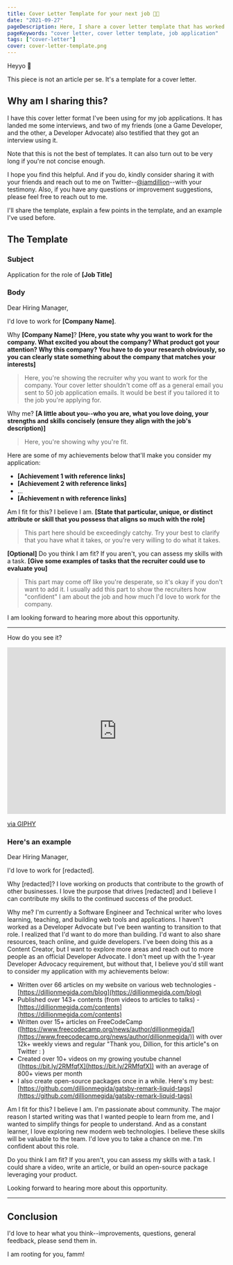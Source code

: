 ```yaml
---
title: Cover Letter Template for your next job 💪🏽
date: "2021-09-27"
pageDescription: Here, I share a cover letter template that has worked for a few of my friends and me
pageKeywords: "cover letter, cover letter template, job application"
tags: ["cover-letter"]
cover: cover-letter-template.png
---
```


Heyyo 👋

This piece is not an article per se. It's a template for a cover letter.

## Why am I sharing this?

I have this cover letter format I've been using for my job applications. It has landed me some interviews, and two of my friends (one a Game Developer, and the other, a Developer Advocate) also testified that they got an interview using it.

Note that this is not the best of templates. It can also turn out to be very long if you're not concise enough.

I hope you find this helpful. And if you do, kindly consider sharing it with your friends and reach out to me on Twitter--[@iamdillion](https://twitter.com/iamdillion)--with your testimony. Also, if you have any questions or improvement suggestions, please feel free to reach out to me.

I'll share the template, explain a few points in the template, and an example I've used before.

## The Template

### Subject

Application for the role of **[Job Title]**

### Body

Dear Hiring Manager,

I'd love to work for **[Company Name]**.

Why **[Company Name]**? **[Here, you state why you want to work for the company. What excited you about the company? What product got your attention? Why this company? You have to do your research obviously, so you can clearly state something about the company that matches your interests]**

> Here, you're showing the recruiter why you want to work for the company. Your cover letter shouldn't come off as a general email you sent to 50 job application emails. It would be best if you tailored it to the job you're applying for.

Why me? **[A little about you--who you are, what you love doing, your strengths and skills concisely (ensure they align with the job's description)]**

> Here, you're showing why you're fit.

Here are some of my achievements below that'll make you consider my application:

- **[Achievement 1 with reference links]**
- **[Achievement 2 with reference links]**
- ...
- **[Achievement n with reference links]**

Am I fit for this? I believe I am. **[State that particular, unique, or distinct attribute or skill that you possess that aligns so much with the role]**

> This part here should be exceedingly catchy. Try your best to clarify that you have what it takes, or you're very willing to do what it takes.

**[Optional]** Do you think I am fit? If you aren't, you can assess my skills with a task. **[Give some examples of tasks that the recruiter could use to evaluate you]**

> This part may come off like you're desperate, so it's okay if you don't want to add it. I usually add this part to show the recruiters how "confident" I am about the job and how much I'd love to work for the company.

I am looking forward to hearing more about this opportunity.

---

How do you see it?

<div style="width:100%;height:0;padding-bottom:76%;position:relative;"><iframe src="https://giphy.com/embed/LKf4i5Tvt7mE0" width="100%" height="100%" style="position:absolute" frameBorder="0" class="giphy-embed" allowFullScreen></iframe></div><p><a href="https://giphy.com/gifs/interesting-eyebrow-kevin-nash-LKf4i5Tvt7mE0">via GIPHY</a></p>


### Here's an example

Dear Hiring Manager,

I'd love to work for [redacted].

Why [redacted]? I love working on products that contribute to the growth of other businesses. I love the purpose that drives [redacted] and I believe I can contribute my skills to the continued success of the product.

Why me? I'm currently a Software Engineer and Technical writer who loves learning, teaching, and building web tools and applications. I haven't worked as a Developer Advocate but I've been wanting to transition to that role. I realized that I'd want to do more than building. I'd want to also share resources, teach online, and guide developers. I've been doing this as a Content Creator, but I want to explore more areas and reach out to more people as an official Developer Advocate.  I don't meet up with the 1-year Developer Advocacy requirement, but without that, I believe you'd still want to consider my application with my achievements below:

- Written over 66 articles on my website on various web technologies - [https://dillionmegida.com/blog](https://dillionmegida.com/blog)
- Published over 143+ contents (from videos to articles to talks) - [https://dillionmegida.com/contents](https://dillionmegida.com/contents)
- Written over 15+ articles on FreeCodeCamp ([https://www.freecodecamp.org/news/author/dillionmegida/](https://www.freecodecamp.org/news/author/dillionmegida/)) with over 12k+ weekly views and regular "Thank you, Dillion, for this article"s on Twitter : )
- Created over 10+ videos on my growing youtube channel ([https://bit.ly/2RMfqfX](https://bit.ly/2RMfqfX)) with an average of 800+ views per month
- I also create open-source packages once in a while. Here's my best: [https://github.com/dillionmegida/gatsby-remark-liquid-tags](https://github.com/dillionmegida/gatsby-remark-liquid-tags)

Am I fit for this? I believe I am. I'm passionate about community. The major reason I started writing was that I wanted people to learn from me, and I wanted to simplify things for people to understand. And as a constant learner, I love exploring new modern web technologies. I believe these skills will be valuable to the team. I'd love you to take a chance on me. I'm confident about this role.

Do you think I am fit? If you aren't, you can assess my skills with a task. I could share a video, write an article, or build an open-source package leveraging your product.

Looking forward to hearing more about this opportunity.

---

## Conclusion

I'd love to hear what you think--improvements, questions, general feedback, please send them in.

I am rooting for you, famm!
